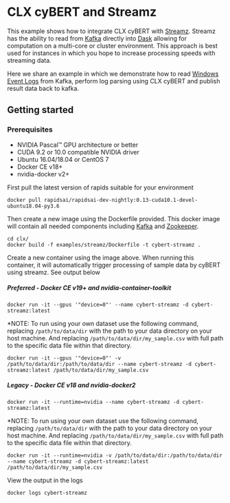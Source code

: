 # CLX cyBERT and Streamz

This example shows how to integrate CLX cyBERT with [Streamz](https://streamz.readthedocs.io/en/latest/). Streamz has the ability to read from [Kafka](https://kafka.apache.org/) directly into [Dask](https://dask.org/) allowing for computation on a multi-core or cluster environment. This approach is best used for instances in which you hope to increase processing speeds with streaming data.

Here we share an example in which we demonstrate how to read [Windows Event Logs](https://www.ultimatewindowssecurity.com/securitylog/encyclopedia/) from Kafka, perform log parsing using CLX cyBERT and publish result data back to kafka.

## Getting started
### Prerequisites

- NVIDIA Pascal™ GPU architecture or better
- CUDA 9.2 or 10.0 compatible NVIDIA driver
- Ubuntu 16.04/18.04 or CentOS 7
- Docker CE v18+
- nvidia-docker v2+

First pull the latest version of rapids suitable for your environment

```
docker pull rapidsai/rapidsai-dev-nightly:0.13-cuda10.1-devel-ubuntu18.04-py3.6
```

Then create a new image using the Dockerfile provided. This docker image will contain all needed components including [Kafka](https://kafka.apache.org/) and [Zookeeper](https://zookeeper.apache.org/).

```
cd clx/
docker build -f examples/streamz/Dockerfile -t cybert-streamz .
```

Create a new container using the image above. When running this container, it will automatically trigger processing of sample data by cyBERT using streamz. See output below

##### Preferred - Docker CE v19+ and nvidia-container-toolkit
```
docker run -it --gpus '"device=0"' --name cybert-streamz -d cybert-streamz:latest
```
*NOTE: To run using your own dataset use the following command, replacing `/path/to/data/dir` with the path to your data directory on your host machine.
And replacing `/path/to/data/dir/my_sample.csv` with full path to the specific data file within that directory.
```
docker run -it --gpus '"device=0"' -v /path/to/data/dir:/path/to/data/dir --name cybert-streamz -d cybert-streamz:latest /path/to/data/dir/my_sample.csv
```

##### Legacy - Docker CE v18 and nvidia-docker2
```
docker run -it --runtime=nvidia --name cybert-streamz -d cybert-streamz:latest
```
*NOTE: To run using your own dataset use the following command, replacing `/path/to/data/dir` with the path to your data directory on your host machine.
And replacing `/path/to/data/dir/my_sample.csv` with full path to the specific data file within that directory.
```
docker run -it --runtime=nvidia -v /path/to/data/dir:/path/to/data/dir --name cybert-streamz -d cybert-streamz:latest /path/to/data/dir/my_sample.csv
```

View the output in the logs

```
docker logs cybert-streamz